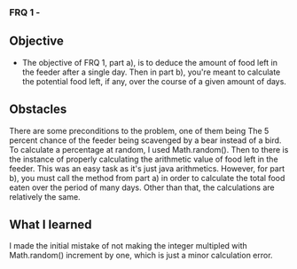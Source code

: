 ### FRQ 1 -
## Objective
- The objective of FRQ 1, part a), is to deduce the amount of food left in the 
feeder after a single day. Then in part b), you're meant to calculate the 
potential food left, if any, over the course of a given amount of days. 
## Obstacles
There are some preconditions to the problem, one of them being The 5 percent 
chance of the feeder being scavenged by a bear instead of a bird. To calculate
a percentage at random, I used Math.random(). Then to there is the instance of 
properly calculating the arithmetic value of food left in the feeder. This was
an easy task as it's just java arithmetics. However, for part b), you must call
the method from part a) in order to calculate the total food eaten over the 
period of many days. Other than that, the calculations are relatively the same.
## What I learned
I made the initial mistake of not making the integer multipled with Math.random()
increment by one, which is just a minor calculation error.
